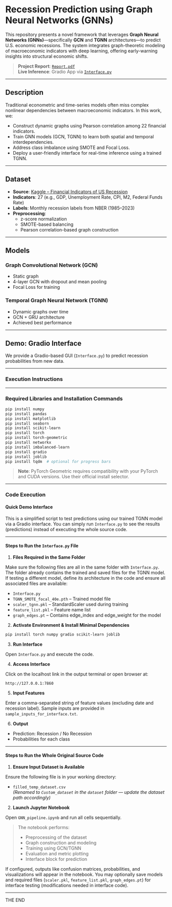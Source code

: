 # Recession Prediction using Graph Neural Networks (GNNs)

This repository presents a novel framework that leverages **Graph Neural Networks (GNNs)**—specifically **GCN** and **TGNN** architectures—to predict U.S. economic recessions. The system integrates graph-theoretic modeling of macroeconomic indicators with deep learning, offering early-warning insights into structural economic shifts.

> **Project Report**: [`Report.pdf`](./Report.pdf)  
> **Live Inference**: Gradio App via [`Interface.py`](./Interface.py)

---

## Description

Traditional econometric and time-series models often miss complex nonlinear dependencies between macroeconomic indicators. In this work, we:

- Construct dynamic graphs using Pearson correlation among 22 financial indicators.
- Train GNN models (GCN, TGNN) to learn both spatial and temporal interdependencies.
- Address class imbalance using SMOTE and Focal Loss.
- Deploy a user-friendly interface for real-time inference using a trained TGNN.

---

## Dataset

- **Source**: [Kaggle – Financial Indicators of US Recession](https://www.kaggle.com/datasets/rohanrao/financial-indicators-of-us-recession)
- **Indicators**: 27 (e.g., GDP, Unemployment Rate, CPI, M2, Federal Funds Rate)
- **Labels**: Monthly recession labels from NBER (1985–2023)
- **Preprocessing**:
  - z-score normalization
  - SMOTE-based balancing
  - Pearson correlation-based graph construction

---

## Models

### Graph Convolutional Network (GCN)

- Static graph  
- 4-layer GCN with dropout and mean pooling  
- Focal Loss for training

### Temporal Graph Neural Network (TGNN)

- Dynamic graphs over time  
- GCN + GRU architecture  
- Achieved best performance

---

## Demo: Gradio Interface

We provide a Gradio-based GUI (`Interface.py`) to predict recession probabilities from new data.

---

### Execution Instructions

---

### Required Libraries and Installation Commands

```bash
pip install numpy
pip install pandas
pip install matplotlib
pip install seaborn
pip install scikit-learn
pip install torch
pip install torch-geometric
pip install networkx
pip install imbalanced-learn
pip install gradio
pip install joblib
pip install tqdm  # optional for progress bars
```

> **Note**: PyTorch Geometric requires compatibility with your PyTorch and CUDA versions. Use their official install selector.

---

### Code Execution

#### Quick Demo Interface

This is a simplified script to test predictions using our trained TGNN model via a Gradio interface. You can simply run `Interface.py` to see the results (predictions) instead of executing the whole source code.

---

#### Steps to Run the `Interface.py` File

1. **Files Required in the Same Folder**

Make sure the following files are all in the same folder with `Interface.py`. The folder already contains the trained and saved files for the TGNN model. If testing a different model, define its architecture in the code and ensure all associated files are available:

- `Interface.py`
- `TGNN_SMOTE_focal_40e.pth` – Trained model file
- `scaler_tgnn.pkl` – StandardScaler used during training
- `feature_list.pkl` – Feature name list
- `graph_edges.pt` – Contains edge_index and edge_weight for the model

2. **Activate Environment & Install Minimal Dependencies**

```bash
pip install torch numpy gradio scikit-learn joblib
```

3. **Run Interface**

Open `Interface.py` and execute the code.

4. **Access Interface**

Click on the localhost link in the output terminal or open browser at:

```
http://127.0.0.1:7860
```

5. **Input Features**

Enter a comma-separated string of feature values (excluding date and recession label). Sample inputs are provided in `sample_inputs_for_interface.txt`.

6. **Output**

- Prediction: Recession / No Recession
- Probabilities for each class

---

#### Steps to Run the Whole Original Source Code

1. **Ensure Input Dataset is Available**

Ensure the following file is in your working directory:

- `filled_temp_dataset.csv`  
  *(Renamed to `Custom_dataset` in the `dataset` folder — update the dataset path accordingly)*

2. **Launch Jupyter Notebook**

Open `GNN_pipeline.ipynb` and run all cells sequentially.

> The notebook performs:
> - Preprocessing of the dataset  
> - Graph construction and modeling  
> - Training using GCN/TGNN  
> - Evaluation and metric plotting  
> - Interface block for prediction

If configured, outputs like confusion matrices, probabilities, and visualizations will appear in the notebook. You may optionally save models and required files (`scaler.pkl`, `feature_list.pkl`, `graph_edges.pt`) for interface testing (modifications needed in interface code).

---

THE END
